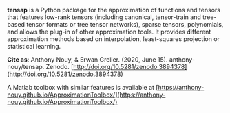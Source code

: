 **tensap** is a Python package for the approximation of functions and tensors that features low-rank tensors (including canonical, tensor-train and tree-based tensor formats or tree tensor networks), sparse tensors, polynomials, and allows the plug-in of other approximation tools. It provides different approximation methods based on interpolation, least-squares projection or statistical learning.

**Cite as**: 
Anthony Nouy, & Erwan Grelier. (2020, June 15). anthony-nouy/tensap. Zenodo. [http://doi.org/10.5281/zenodo.3894378](http://doi.org/10.5281/zenodo.3894378)

A Matlab toolbox with similar features is available at [https://anthony-nouy.github.io/ApproximationToolbox/](https://anthony-nouy.github.io/ApproximationToolbox/)

